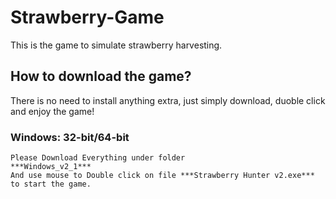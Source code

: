 # Strawberry-Game
This is the game to simulate strawberry harvesting.
## How to download the game?
There is no need to install anything extra, just simply download, duoble click and enjoy the game!
### Windows: 32-bit/64-bit
    Please Download Everything under folder 
    ***Windows_v2_1***
    And use mouse to Double click on file ***Strawberry Hunter v2.exe*** to start the game.

